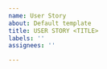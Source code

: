 ```yaml
---
name: User Story
about: Default template
title: USER STORY <TITLE>
labels: ''
assignees: ''

---
```



